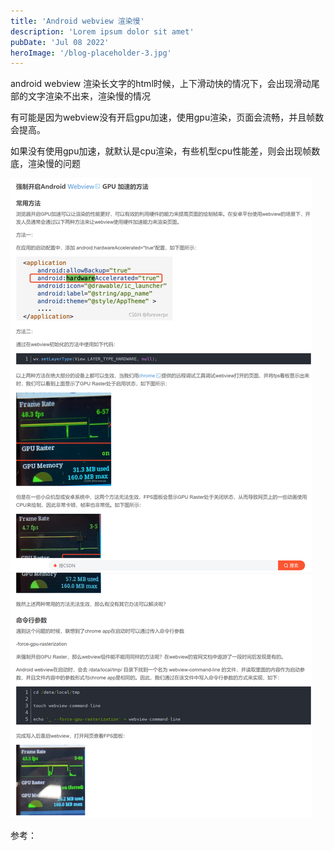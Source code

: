```yaml
---
title: 'Android webview 渲染慢'
description: 'Lorem ipsum dolor sit amet'
pubDate: 'Jul 08 2022'
heroImage: '/blog-placeholder-3.jpg'
---
```


<!-- # Android webview 渲染慢 -->

android webview 渲染长文字的html时候，上下滑动快的情况下，会出现滑动尾部的文字渲染不出来，渲染慢的情况

有可能是因为webview没有开启gpu加速，使用gpu渲染，页面会流畅，并且帧数会提高。

如果没有使用gpu加速，就默认是cpu渲染，有些机型cpu性能差，则会出现帧数底，渲染慢的问题

![image.png](image.png)

参考：
[](https://blog.csdn.net/ForeverCjl/article/details/120283859)